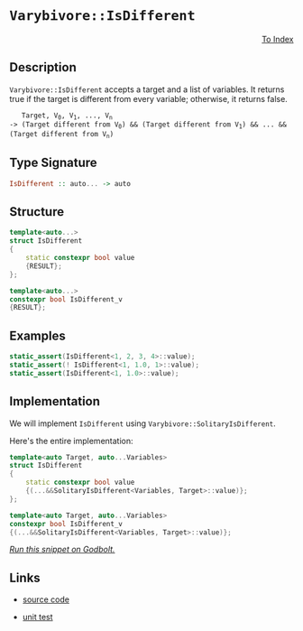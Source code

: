 <!-- Copyright 2024 Feng Mofan
SPDX-License-Identifier: Apache-2.0 -->

# `Varybivore::IsDifferent`

<p style='text-align: right;'><a href="../../../facilities/metafunctions.md#varybivore-is-different">To Index</a></p>

## Description

`Varybivore::IsDifferent` accepts a target and a list of variables.
It returns true if the target is different from every variable;
otherwise, it returns false.

<pre><code>   Target, V<sub>0</sub>, V<sub>1</sub>, ..., V<sub>n</sub>
-> (Target different from V<sub>0</sub>) && (Target different from V<sub>1</sub>) && ... && (Target different from V<sub>n</sub>)</code></pre>

## Type Signature

```Haskell
IsDifferent :: auto... -> auto
```

## Structure

```C++
template<auto...>
struct IsDifferent
{
    static constexpr bool value
    {RESULT};
};

template<auto...>
constexpr bool IsDifferent_v
{RESULT};
```

## Examples

```C++
static_assert(IsDifferent<1, 2, 3, 4>::value);
static_assert(! IsDifferent<1, 1.0, 1>::value);
static_assert(IsDifferent<1, 1.0>::value);
```

## Implementation

We will implement `IsDifferent` using `Varybivore::SolitaryIsDifferent`.

Here's the entire implementation:

```C++
template<auto Target, auto...Variables>
struct IsDifferent
{
    static constexpr bool value
    {(...&&SolitaryIsDifferent<Variables, Target>::value)};
};

template<auto Target, auto...Variables>
constexpr bool IsDifferent_v
{(...&&SolitaryIsDifferent<Variables, Target>::value)};
```

[*Run this snippet on Godbolt.*](https://godbolt.org/#z:OYLghAFBqd5QCxAYwPYBMCmBRdBLAF1QCcAaPECAMzwBtMA7AQwFtMQByARg9KtQYEAysib0QXACx8BBAKoBnTAAUAHpwAMvAFYTStJg1DIApACYAQuYukl9ZATwDKjdAGFUtAK4sGISQDMpK4AMngMmAByPgBGmMQgZgAcpAAOqAqETgwe3r7%2BQemZjgJhEdEscQnJtpj2JQxCBEzEBLk%2BfoG19dlNLQRlUbHxiSkKza3t%2BV3j/YMVVaMAlLaoXsTI7BwA9ABU%2B7sA1EKehC0AngCSCgAieFRU8YwEhwe72yYaAIIEmCypBl%2BJgCbiYXiIpEOYKIwOwny%2B42IXgcx1OEyut3uj2Iz3hJgA7BZDrNHMhDmgGONMKpUsRDjFUJ5DgA3MReTCHAkWAhIzAEm7Aon8wV476/f6Avkg6GoQ4ANRaeCYMXosPhiORLxOtDOxAxdweT0EwLcCuISpVmEhZotqoCcO%2BXOJzVJ5IEVJpdIZTNZ3g5XKoYiUwoCQvxAtDoq%2BewOqJ16OuBuxz1eBw%2BYr%2BAKYQOl4NlABUWsBMARITKAHSVm3K%2BgKNXfDUoxNYo0EPGE%2BGHLvO7N4MkUj20%2BmM2gstl877dzmEiCV8vmABsi%2B1uv1LZxxpB1ctCkhheIxbb9pAIF97KWIasjvDIsdGYl2aloLzh33h7Lebn29r9a%2BA9%2BnrDkyzaGhuBAAPrMu2FizpWi7LmiFwgcmm6moqNaYLur5FiWsInmemAXjekZ3tGbzkRR6ZkbG%2BaYQQCipvsVExhRrFUeqLp9uBTAKEorQQMhrYmlwkJmJCQSHJIeGnuOF4kQinHINxvHxAQEBgGAhyCWBwmQlw5YaHp0kEXJV4Kb2Sk8XxanabiIIiYc%2BkaMZsmChwKy0JwACsvB%2BBwWikKgnBuNY1jEmsGz%2BmYAQ8KQBCaO5KwANYgF5ZjlviZiSEkSReRoACcaUaAuSRBJ5HCSLwLASBohl%2BQFQUcLwCggIZ8X%2Be5pBwLAMCICAawEKk4LkJQaD/HQ8SRKwWyqEkC4ALQLpIhzAMgZJSOWZi8Jg%2BBEOa6B6PwggiGI7BSDIgiKCo6gdaQugiQA7sQTCpJwPAed5vkJYFnAAPLgkNLyoFQhyzQtS0rWtjmSJthwQB4430HS5gxUsvDtVoKwQEgY2pBNZAUBAuP4yAwBSGJNC0L8xAtRAMTfTE4QXG9vCM8weq/TE2iYA4LOkGNbCCL9DC0Oc31YDEXjAKCtC0C13C8FgLCGMA4i3fgOIOHgzKYd91I8%2BCWyxeEvzlQFOoxM9eoeFg308ng1UK6QOvEAySg3H8Ks6kYCUrFQBjAAocp4JgD2/akjB80dwiiOI53R1dajffd%2BgqygoWWPoeAxC1kArKgqQNPL83jOgwI3KYljWGYDUu/tut590PMNC4DDuJ4HR6KE4RDJUIwiUUWQCFMfgDxkQ8MPMwwJCJdjN70ExtB3%2BSz3U88CH0rRT33M%2B2IvI96LMW89ws/crAoEWbBIH0cD5pD1bwjWg3Ni3Lat60w2YcO4IQJCctFXA0ZxV9isBAmAmBYASBAZKBRyz5QCPiSQGhJBZQXLVLyC58r6E4JVUg1UYrlgXFwEq%2BUkjEK8pILgXl4ELnvt9RqzVWrAI6ljXq2N%2BoA2GoTYmSMppsE4C0FgzJ8TzSYOSAwRhHL5XLE5bau0SB4AOiJaOJ047SATkoJOt1dBiSei9FmN874Px%2Bhwf6g1wSHGBlCYgQiRFiOQBI4AUiZEGThgjPGSN/4BDMEAjGnV2E8PiCNImqBEYjEEcI%2BaDiVZcHylwQylNqa03prdNmzMnZpI5lzZufMBbPGFqLcWmBJbSzEHLPmSsvZbAChreeOt5YBX1sgQ2fMTZ1G%2BhbK25wbbVPRuaR2sUXZu0wB7ZWRhvagBYXwAOQcQ5hwjn5WKKjY5nXUbIRON0Ao6NTj7SuVhM4W1ztAwKhdsjF1LuXPZ1da7xHrkc8%2Ba8tbOAgK4A%2BIlu7lGnnoQeDQ3lpHHg0beixV49A3vvZeo8m5PMaIvIF/c979D%2BUfAYJ8vmANWOsK%2B6LypGPoZwaxtjRHiJVs4py395HIwAb4kBpAwEQJGMc8quD8HSOQfiah%2BJ8QBBQZIJaIljEMNsEwvxrD4DsIGoDYJgTiB8K2IIiGLAFDMjJMyWJ5ZJTjDkb/fah1ZCqNWRdeQmjNk6BAEEPRr0FaGK%2BrdRqZjAaWJBvK5airlUsjVRql48NQkePiF4gI1KpkBJ9fjKVIakanmQKkVIkFYngU9dxGxS0%2BB0CSZQFJAVMliwyUzLJ3NeZOzyULEW2aanFKljLcpTtKnjN6aQWpWt6l61UAbX4rTBDtNup0i4PS7b9L5kMjIIzPbjPCJMzG0ymCB2DqHcOkcnbLNOhINZl1jXJzNTs4wGcbCHPgPnU57pODbFLunKulga6Pzroohuxy57Qtbu3PIkKPm92Bf84o2Q/k/OyHC3ed6GibyXk%2Bw%2BjyAOwtRTvQ%2B4LgOz3A58yD6KL6YrOtauhtr8XOsOK6lVHrHzjHJdqrxgD0Y0rpZAygN9mWJGkQEAIXk8qUNqrR/EJU0MNU4IwtqNKUqSHxJtdlXApD5TZfArg%2BJsEcACDa9jTVmGYxvltNjj8ONycSs7eImRnCSCAA%3D%3D%3D)

## Links

- [source code](../../../../conceptrodon/varybivore/is_different.hpp)

- [unit test](../../../../tests/unit/metafunctions/varybivore/is_different.test.hpp)
